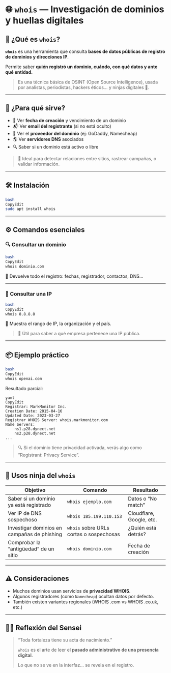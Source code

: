 # 🌐 `whois` — Investigación de dominios y huellas digitales

## 📌 ¿Qué es `whois`?

**`whois`** es una herramienta que consulta **bases de datos públicas de registro de dominios y direcciones IP**.

Permite saber **quién registró un dominio, cuándo, con qué datos y ante qué entidad.**

> Es una técnica básica de OSINT (Open Source Intelligence), usada por analistas, periodistas, hackers éticos… y ninjas digitales 🥷.
> 

---

## 🧠 ¿Para qué sirve?

- 📅 Ver **fecha de creación** y vencimiento de un dominio
- 📬 Ver **email del registrante** (si no está oculto)
- 🏢 Ver el **proveedor del dominio** (ej: GoDaddy, Namecheap)
- 🌎 Ver **servidores DNS** asociados
- 🔍 Saber si un dominio está activo o libre

> 🧩 Ideal para detectar relaciones entre sitios, rastrear campañas, o validar información.
> 

---

## 🛠️ Instalación

```bash
bash
CopyEdit
sudo apt install whois

```

---

## ⚙️ Comandos esenciales

### 🔍 Consultar un dominio

```bash
bash
CopyEdit
whois dominio.com

```

🔸 Devuelve todo el registro: fechas, registrador, contactos, DNS...

---

### 📡 Consultar una IP

```bash
bash
CopyEdit
whois 8.8.8.8

```

🔹 Muestra el rango de IP, la organización y el país.

> 🧠 Útil para saber a qué empresa pertenece una IP pública.
> 

---

## 📦 Ejemplo práctico

```bash
bash
CopyEdit
whois openai.com

```

Resultado parcial:

```
yaml
CopyEdit
Registrar: MarkMonitor Inc.
Creation Date: 2015-04-16
Updated Date: 2023-03-27
Registrar WHOIS Server: whois.markmonitor.com
Name Servers:
    ns1.p28.dynect.net
    ns2.p28.dynect.net
...

```

> 🔍 Si el dominio tiene privacidad activada, verás algo como “Registrant: Privacy Service”.
> 

---

## 🧩 Usos ninja del `whois`

| Objetivo | Comando | Resultado |
| --- | --- | --- |
| Saber si un dominio ya está registrado | `whois ejemplo.com` | Datos o “No match” |
| Ver IP de DNS sospechoso | `whois 185.199.110.153` | Cloudflare, Google, etc. |
| Investigar dominios en campañas de phishing | `whois` sobre URLs cortas o sospechosas | ¿Quién está detrás? |
| Comprobar la “antigüedad” de un sitio | `whois dominio.com` | Fecha de creación |

---

## ⚠️ Consideraciones

- Muchos dominios usan servicios de **privacidad WHOIS**.
- Algunos registradores (como `Namecheap`) ocultan datos por defecto.
- También existen variantes regionales (WHOIS .com vs WHOIS .co.uk, etc.)

---

## 🧘‍♂️ Reflexión del Sensei

> “Toda fortaleza tiene su acta de nacimiento.”
> 
> 
> `whois` es el arte de leer el **pasado administrativo de una presencia digital**.
> 
> Lo que no se ve en la interfaz… se revela en el registro.
>
